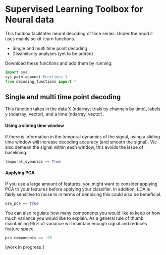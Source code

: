# Supervised Learning Toolbox for Neural data


This toolbox facilitates neural decoding of time series. Under the hood it uses mainly scikit-learn functions.
* Single and multi time point decoding 
* Dissimilarity analyses (yet to be added)

Download these functions and add them by running:

```Python
import sys
sys.path.append('Functions')
from decoding_functions import *
```



## Single and multi time point decoding 
This function takes in the data X (ndarray; trials by channels by time), labels y (ndarray; vector), and a time (ndarray, vector).



#### Using a sliding time window
If there is information in the temporal dynamics of the signal, using a sliding time window will increase decoding accuracy (and smooth the signal). We also demean the signal within each window, this avoids the issue of baselining. 
```Python
temporal_dymanics == True
```
#### Applying PCA
If you use a large amount of features, you might want to consider applying PCA to your features before applying your classifier. In addition, LDA is fairly sensitive to noise to in terms of denoising this could also be beneficial. 

```Python
use_pca == True
```
You can also regulate how many components you would like to keep or how much variance you would like to explain. As a general rule of thumb maintaining 95% of variance will maintain enough signal and reduces feature space.

```Python
pca_components == .95
```


[work in progress.]
